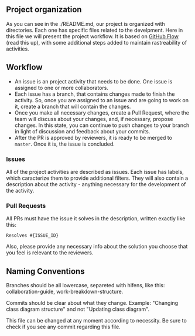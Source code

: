 ## Project organization

As you can see in the ./README.md, our project is organized with directories. Each one has specific files related to the develpment. Here in this file we will present the project workflow. It is based on [GitHub Flow](https://guides.github.com/introduction/flow/) (read this up), with some additional steps added to maintain rastreability of activities.

## Workflow

* An issue is an project activity that needs to be done. One issue is assigned to one or more collaborators.
* Each issue has a branch, that contains changes made to finish the activity. So, once you are assigned to an issue and are going to work on it, create a branch that will contain the changes.
* Once you make all necessary changes, create a Pull Request, where the team will discuss about your changes, and, if necessary, propose changes. In this state, you can continue to push changes to your branch in light of discussion and feedback about your commits.
* After the PR is approved by reviewers, it is ready to be merged to `master`. Once it is, the issue is concluded.

### Issues

All of the project activities are described as issues. Each issue has labels, which caracterize them to provide additional filters. They will also contain a description about the activity - anything necessary for the development of the activity.

### Pull Requests

All PRs must have the issue it solves in the description, written exactly like this:

`Resolves #{ISSUE_ID}`

Also, please provide any necessary info about the solution you choose that you feel is relevant to the reviewers.

## Naming Conventions

Branches should be all lowercase, separeted with hifens, like this: collaboration-guide, work-breakdown-structure.

Commits should be clear about what they change. Example: "Changing class diagram structure" and not "Updating class diagram".

This file can be changed at any moment according to necessity. Be sure to check if you see any commit regarding this file.
